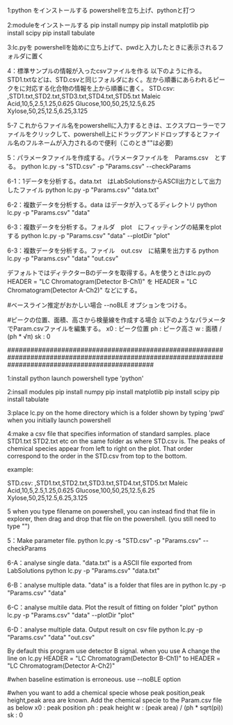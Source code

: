 1:python をインストールする
powershellを立ち上げ、pythonと打つ

2:moduleをインストールする
pip install numpy
pip install matplotlib
pip install scipy
pip install tabulate

3:lc.pyを powershellを始めに立ち上げて、pwdと入力したときに表示されるフォルダに置く

4：標準サンプルの情報が入ったcsvファイルを作る
以下のように作る。STD1.txtなどは、STD.csvと同じフォルダにおく。左から順番にあらわれるピークをに対応する化合物の情報を上から順番に書く。
STD.csv:
,STD1.txt,STD2.txt,STD3.txt,STD4.txt,STD5.txt
Maleic Acid,10,5,2.5,1.25,0.625
Glucose,100,50,25,12.5,6.25
Xylose,50,25,12.5,6.25,3.125

5-7 これからファイル名をpowershellに入力するときは、エクスプローラーでファイルをクリックして、powershell上にドラッグアンドドロップするとファイル名のフルネームが入力されるので便利（このとき""は必要)

5：パラメータファイルを作成する。パラメータファイルを　Params.csv　とする。
python lc.py -s "STD.csv" -p "Params.csv" --checkParams

6-1：1データを分析する。data.txt　はLabSolutionsからASCII出力として出力したファイル
python lc.py -p "Params.csv" "data.txt"

6-2：複数データを分析する。data はデータが入ってるディレクトリ
python lc.py -p "Params.csv" "data"

6-3：複数データを分析する。フォルダ　plot　にフィッティングの結果をplotする
python lc.py -p "Params.csv" "data" --plotDir "plot"

6-3：複数データを分析する。ファイル　out.csv　に結果を出力する
python lc.py -p "Params.csv" "data" "out.csv"

デフォルトではディテクターBのデータを取得する。Aを使うときはlc.pyの
HEADER = "LC Chromatogram(Detector B-Ch1)"
を
HEADER = "LC Chromatogram(Detector A-Ch2)"
などにする。

#ベースライン推定がおかしい場合 
--noBLE オプションをつける。

#ピークの位置、面積、高さから検量線を作成する場合
以下のようなパラメータでParam.csvファイルを編集する。
x0 : ピーク位置
ph : ピーク高さ
w : 面積 / (ph * √π)
sk : 0 


######################################################################################################################################################

1:install python
launch powershell type 'python'

2:insall modules
pip install numpy
pip install matplotlib
pip install scipy
pip install tabulate

3:place lc.py on the home directory which is a folder shown by typing 'pwd' when you initially launch powershell

4:make a csv file that specifies information of standard samples.
place STD1.txt STD2.txt etc on the same folder as where STD.csv is.
The peaks of chemical species appear from left to right on the plot. That order correspond to the order in the STD.csv from top to the
bottom.

example:

STD.csv:
,STD1.txt,STD2.txt,STD3.txt,STD4.txt,STD5.txt
Maleic Acid,10,5,2.5,1.25,0.625
Glucose,100,50,25,12.5,6.25
Xylose,50,25,12.5,6.25,3.125

5 when you type filename on powershell, you can instead find that file in explorer, then drag and drop that file on the powershell.
(you still need to type "")

5：Make parameter file.
python lc.py -s "STD.csv" -p "Params.csv" --checkParams

6-A：analyse single data. "data.txt" is a ASCII file exported from LabSolutions 
python lc.py -p "Params.csv" "data.txt"

6-B：analyse multiple data. "data" is a folder that files are in
python lc.py -p "Params.csv" "data"

6-C：analyse multile data. Plot the result of fitting on folder "plot"
python lc.py -p "Params.csv" "data" --plotDir "plot"

6-D：analyse multiple data. Output result on csv file
python lc.py -p "Params.csv" "data" "out.csv"

By default this program use detector B signal. when you use A
change the line on lc.py
HEADER = "LC Chromatogram(Detector B-Ch1)"
to
HEADER = "LC Chromatogram(Detector A-Ch2)"

#when baseline estimation is erroneous.
use --noBLE option

#when you want to add a chemical specie whose peak position,peak height,peak area are known.
Add the chemical specie to the Param.csv file as below
x0 : peak position
ph : peak height
w : (peak area) / (ph * sqrt(pi))
sk : 0 


